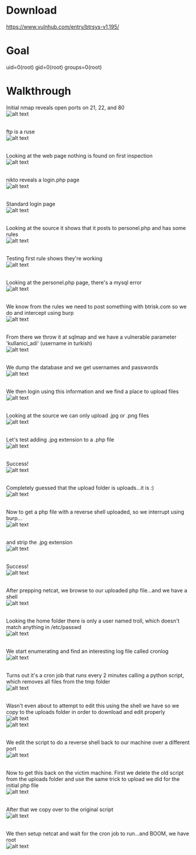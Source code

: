 # Download #
https://www.vulnhub.com/entry/btrsys-v1,195/

# Goal #
uid=0(root) gid=0(root) groups=0(root)

# Walkthrough #
Initial nmap reveals open ports on 21, 22, and 80
<br>![alt text](https://github.com/bzyo/vulnhub/blob/master/2017/BTRSys_v1/imgs/btr1-nmap-000.png)
<br><br>

ftp is a ruse
<br>![alt text](https://github.com/bzyo/vulnhub/blob/master/2017/BTRSys_v1/imgs/btr1-ftp-001.png)
<br><br>

Looking at the web page nothing is found on first inspection
<br>![alt text](https://github.com/bzyo/vulnhub/blob/master/2017/BTRSys_v1/imgs/btr1-web1-002.png)
<br><br>

nikto reveals a login.php page
<br>![alt text](https://github.com/bzyo/vulnhub/blob/master/2017/BTRSys_v1/imgs/btr1-nikto-003.png)
<br><br>

Standard login page 
<br>![alt text](https://github.com/bzyo/vulnhub/blob/master/2017/BTRSys_v1/imgs/btr1-login-004.png)
<br><br>

Looking at the source it shows that it posts to personel.php and has some rules
<br>![alt text](https://github.com/bzyo/vulnhub/blob/master/2017/BTRSys_v1/imgs/btr1-loginsource-005.png)
<br><br>

Testing first rule shows they're working
<br>![alt text](https://github.com/bzyo/vulnhub/blob/master/2017/BTRSys_v1/imgs/btr1-logintest-006.png)
<br><br>

Looking at the personel.php page, there's a mysql error
<br>![alt text](https://github.com/bzyo/vulnhub/blob/master/2017/BTRSys_v1/imgs/btr1-personel-007.png)
<br><br>

We know from the rules we need to post something with btrisk.com so we do and intercept using burp
<br>![alt text](https://github.com/bzyo/vulnhub/blob/master/2017/BTRSys_v1/imgs/btr1-burp-008.png)
<br><br>

From there we throw it at sqlmap and we have a vulnerable parameter 'kullanici_adi' (username in turkish)
<br>![alt text](https://github.com/bzyo/vulnhub/blob/master/2017/BTRSys_v1/imgs/btr1-sqli1-009.png)
<br><br>

We dump the database and we get usernames and passwords
<br>![alt text](https://github.com/bzyo/vulnhub/blob/master/2017/BTRSys_v1/imgs/btr1-sqli2-010.png)
<br><br>

We then login using this information and we find a place to upload files
<br>![alt text](https://github.com/bzyo/vulnhub/blob/master/2017/BTRSys_v1/imgs/btr1-webupload-011.png)
<br><br>

Looking at the source we can only upload .jpg or .png files
<br>![alt text](https://github.com/bzyo/vulnhub/blob/master/2017/BTRSys_v1/imgs/btr1-uploadrules-012.png)
<br><br>

Let's test adding .jpg extension to a .php file
<br>![alt text](https://github.com/bzyo/vulnhub/blob/master/2017/BTRSys_v1/imgs/btr1-upload-013.png)
<br><br>

Success!
<br>![alt text](https://github.com/bzyo/vulnhub/blob/master/2017/BTRSys_v1/imgs/btr1-success-014.png)
<br><br>

Completely guessed that the upload folder is uploads...it is :)
<br>![alt text](https://github.com/bzyo/vulnhub/blob/master/2017/BTRSys_v1/imgs/btr1-uploads-014.png)
<br><br>

Now to get a php file with a reverse shell uploaded, so we interrupt using burp...
<br>![alt text](https://github.com/bzyo/vulnhub/blob/master/2017/BTRSys_v1/imgs/btr1-burp1-015.png)
<br><br>

and strip the .jpg extension
<br>![alt text](https://github.com/bzyo/vulnhub/blob/master/2017/BTRSys_v1/imgs/btr1-burp2-016.png)
<br><br>

Success!
<br>![alt text](https://github.com/bzyo/vulnhub/blob/master/2017/BTRSys_v1/imgs/btr1-uploads-017.png)
<br><br>

After prepping netcat, we browse to our uploaded php file...and we have a shell
<br>![alt text](https://github.com/bzyo/vulnhub/blob/master/2017/BTRSys_v1/imgs/btr1-shell-018.png)
<br><br>

Looking the home folder there is only a user named troll, which doesn't match anything in /etc/passwd
<br>![alt text](https://github.com/bzyo/vulnhub/blob/master/2017/BTRSys_v1/imgs/btr1-troll-019.png)
<br><br>

We start enumerating and find an interesting log file called cronlog
<br>![alt text](https://github.com/bzyo/vulnhub/blob/master/2017/BTRSys_v1/imgs/btr1-cronlog-020.png)
<br><br>

Turns out it's a cron job that runs every 2 minutes calling a python script, which removes all files from the tmp folder
<br>![alt text](https://github.com/bzyo/vulnhub/blob/master/2017/BTRSys_v1/imgs/btr1-cleaner1-021.png)
<br><br>

Wasn't even about to attempt to edit this using the shell we have so we copy to the uploads folder in order to download and edit properly
<br>![alt text](https://github.com/bzyo/vulnhub/blob/master/2017/BTRSys_v1/imgs/btr1-cleaner2-022.png)
<br>![alt text](https://github.com/bzyo/vulnhub/blob/master/2017/BTRSys_v1/imgs/btr1-uploads-023.png)
<br><br>

We edit the script to do a reverse shell back to our machine over a different port
<br>![alt text](https://github.com/bzyo/vulnhub/blob/master/2017/BTRSys_v1/imgs/btr1-newcleaner-024.png)
<br><br>

Now to get this back on the victim machine.  First we delete the old script from the uploads folder and use the same trick to upload we did for the initial php file
<br>![alt text](https://github.com/bzyo/vulnhub/blob/master/2017/BTRSys_v1/imgs/btr1-burp-025.png)
<br><br>

After that we copy over to the original script
<br>![alt text](https://github.com/bzyo/vulnhub/blob/master/2017/BTRSys_v1/imgs/btr1-reverse-026.png)
<br><br>

We then setup netcat and wait for the cron job to run...and BOOM, we have root
<br>![alt text](https://github.com/bzyo/vulnhub/blob/master/2017/BTRSys_v1/imgs/btr1-root-028.png)
<br><br>

